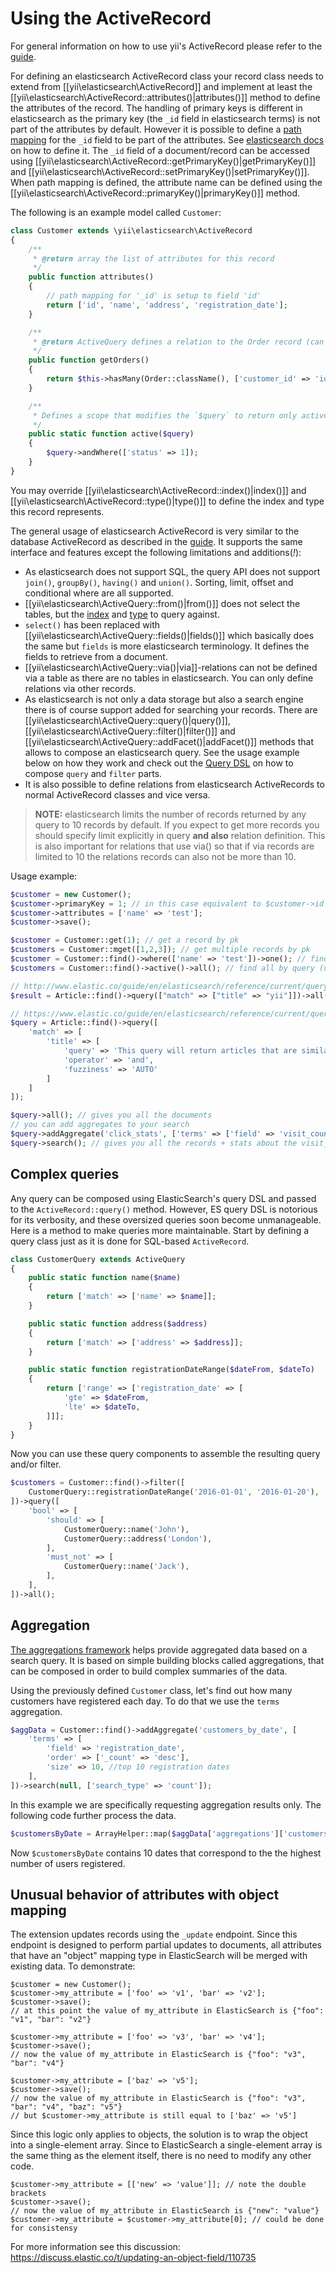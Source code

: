 Using the ActiveRecord
======================

For general information on how to use yii's ActiveRecord please refer to the [guide](https://github.com/yiisoft/yii2/blob/master/docs/guide/db-active-record.md).

For defining an elasticsearch ActiveRecord class your record class needs to extend from [[yii\elasticsearch\ActiveRecord]] and
implement at least the [[yii\elasticsearch\ActiveRecord::attributes()|attributes()]] method to define the attributes of the record.
The handling of primary keys is different in elasticsearch as the primary key (the `_id` field in elasticsearch terms)
is not part of the attributes by default. However it is possible to define a [path mapping](http://www.elastic.co/guide/en/elasticsearch/reference/current/mapping-id-field.html)
for the `_id` field to be part of the attributes.
See [elasticsearch docs](http://www.elastic.co/guide/en/elasticsearch/reference/current/mapping-id-field.html) on how to define it.
The `_id` field of a document/record can be accessed using [[yii\elasticsearch\ActiveRecord::getPrimaryKey()|getPrimaryKey()]] and
[[yii\elasticsearch\ActiveRecord::setPrimaryKey()|setPrimaryKey()]].
When path mapping is defined, the attribute name can be defined using the [[yii\elasticsearch\ActiveRecord::primaryKey()|primaryKey()]] method.

The following is an example model called `Customer`:

```php
class Customer extends \yii\elasticsearch\ActiveRecord
{
    /**
     * @return array the list of attributes for this record
     */
    public function attributes()
    {
        // path mapping for '_id' is setup to field 'id'
        return ['id', 'name', 'address', 'registration_date'];
    }

    /**
     * @return ActiveQuery defines a relation to the Order record (can be in other database, e.g. redis or sql)
     */
    public function getOrders()
    {
        return $this->hasMany(Order::className(), ['customer_id' => 'id'])->orderBy('id');
    }

    /**
     * Defines a scope that modifies the `$query` to return only active(status = 1) customers
     */
    public static function active($query)
    {
        $query->andWhere(['status' => 1]);
    }
}
```

You may override [[yii\elasticsearch\ActiveRecord::index()|index()]] and [[yii\elasticsearch\ActiveRecord::type()|type()]]
to define the index and type this record represents.

The general usage of elasticsearch ActiveRecord is very similar to the database ActiveRecord as described in the
[guide](https://github.com/yiisoft/yii2/blob/master/docs/guide/active-record.md).
It supports the same interface and features except the following limitations and additions(*!*):

- As elasticsearch does not support SQL, the query API does not support `join()`, `groupBy()`, `having()` and `union()`.
  Sorting, limit, offset and conditional where are all supported.
- [[yii\elasticsearch\ActiveQuery::from()|from()]] does not select the tables, but the
  [index](http://www.elastic.co/guide/en/elasticsearch/reference/current/glossary.html#glossary-index)
  and [type](http://www.elastic.co/guide/en/elasticsearch/reference/current/glossary.html#glossary-type) to query against.
- `select()` has been replaced with [[yii\elasticsearch\ActiveQuery::fields()|fields()]] which basically does the same but
  `fields` is more elasticsearch terminology.
  It defines the fields to retrieve from a document.
- [[yii\elasticsearch\ActiveQuery::via()|via]]-relations can not be defined via a table as there are no tables in elasticsearch. You can only define relations via other records.
- As elasticsearch is not only a data storage but also a search engine there is of course support added for searching your records.
  There are
  [[yii\elasticsearch\ActiveQuery::query()|query()]],
  [[yii\elasticsearch\ActiveQuery::filter()|filter()]] and
  [[yii\elasticsearch\ActiveQuery::addFacet()|addFacet()]] methods that allows to compose an elasticsearch query.
  See the usage example below on how they work and check out the [Query DSL](http://www.elastic.co/guide/en/elasticsearch/reference/current/query-dsl.html)
  on how to compose `query` and `filter` parts.
- It is also possible to define relations from elasticsearch ActiveRecords to normal ActiveRecord classes and vice versa.

> **NOTE:** elasticsearch limits the number of records returned by any query to 10 records by default.
> If you expect to get more records you should specify limit explicitly in query **and also** relation definition.
> This is also important for relations that use via() so that if via records are limited to 10
> the relations records can also not be more than 10.


Usage example:

```php
$customer = new Customer();
$customer->primaryKey = 1; // in this case equivalent to $customer->id = 1;
$customer->attributes = ['name' => 'test'];
$customer->save();

$customer = Customer::get(1); // get a record by pk
$customers = Customer::mget([1,2,3]); // get multiple records by pk
$customer = Customer::find()->where(['name' => 'test'])->one(); // find by query, note that you need to configure mapping for this field in order to find records properly
$customers = Customer::find()->active()->all(); // find all by query (using the `active` scope)

// http://www.elastic.co/guide/en/elasticsearch/reference/current/query-dsl-match-query.html
$result = Article::find()->query(["match" => ["title" => "yii"]])->all(); // articles whose title contains "yii"

// https://www.elastic.co/guide/en/elasticsearch/reference/current/query-dsl-match-query.html#query-dsl-match-query-fuzziness
$query = Article::find()->query([
    'match' => [
        'title' => [
            'query' => 'This query will return articles that are similar to this text :-)',
            'operator' => 'and',
            'fuzziness' => 'AUTO'
        ]
    ]
]);

$query->all(); // gives you all the documents
// you can add aggregates to your search
$query->addAggregate('click_stats', ['terms' => ['field' => 'visit_count']]);
$query->search(); // gives you all the records + stats about the visit_count field. e.g. mean, sum, min, max etc...
```

## Complex queries

Any query can be composed using ElasticSearch's query DSL and passed to the `ActiveRecord::query()` method. However, ES query DSL is notorious for its verbosity, and these oversized queries soon become unmanageable.
Here is a method to make queries more maintainable. Start by defining a query class just as it is done for SQL-based `ActiveRecord`.

```php
class CustomerQuery extends ActiveQuery
{
    public static function name($name)
    {
        return ['match' => ['name' => $name]];
    }

    public static function address($address)
    {
        return ['match' => ['address' => $address]];
    }

    public static function registrationDateRange($dateFrom, $dateTo)
    {
        return ['range' => ['registration_date' => [
            'gte' => $dateFrom,
            'lte' => $dateTo,
        ]]];
    }
}

```

Now you can use these query components to assemble the resulting query and/or filter.

```php
$customers = Customer::find()->filter([
    CustomerQuery::registrationDateRange('2016-01-01', '2016-01-20'),
])->query([
    'bool' => [
        'should' => [
            CustomerQuery::name('John'),
            CustomerQuery::address('London'),
        ],
        'must_not' => [
            CustomerQuery::name('Jack'),
        ],
    ],
])->all();
```

## Aggregation

[The aggregations framework](https://www.elastic.co/guide/en/elasticsearch/reference/current/search-aggregations.html) helps provide aggregated data based on a search query. It is based on simple building blocks called aggregations, that can be composed in order to build complex summaries of the data.  

Using the previously defined `Customer` class, let's find out how many customers have registered each day. To do that we use the `terms` aggregation.


```php
$aggData = Customer::find()->addAggregate('customers_by_date', [
    'terms' => [
        'field' => 'registration_date',
        'order' => ['_count' => 'desc'],
        'size' => 10, //top 10 registration dates
    ],
])->search(null, ['search_type' => 'count']);

```

In this example we are specifically requesting aggregation results only. The following code further process the data.

```php
$customersByDate = ArrayHelper::map($aggData['aggregations']['customers_by_date']['buckets'], 'key', 'doc_count');
```

Now `$customersByDate` contains 10 dates that correspond to the the highest number of users registered.


## Unusual behavior of attributes with object mapping

The extension updates records using the `_update` endpoint. Since this endpoint is designed to perform partial updates to documents, all attributes that have an "object" mapping type in ElasticSearch will be merged with existing data. To demonstrate:

```
$customer = new Customer();
$customer->my_attribute = ['foo' => 'v1', 'bar' => 'v2'];
$customer->save();
// at this point the value of my_attribute in ElasticSearch is {"foo": "v1", "bar": "v2"}

$customer->my_attribute = ['foo' => 'v3', 'bar' => 'v4'];
$customer->save();
// now the value of my_attribute in ElasticSearch is {"foo": "v3", "bar": "v4"}

$customer->my_attribute = ['baz' => 'v5'];
$customer->save();
// now the value of my_attribute in ElasticSearch is {"foo": "v3", "bar": "v4", "baz": "v5"}
// but $customer->my_attribute is still equal to ['baz' => 'v5']
```

Since this logic only applies to objects, the solution is to wrap the object into a single-element array. Since to ElasticSearch a single-element array is the same thing as the element itself, there is no need to modify any other code.

```
$customer->my_attribute = [['new' => 'value']]; // note the double brackets
$customer->save();
// now the value of my_attribute in ElasticSearch is {"new": "value"}
$customer->my_attribute = $customer->my_attribute[0]; // could be done for consistensy
```

For more information see this discussion:
https://discuss.elastic.co/t/updating-an-object-field/110735

